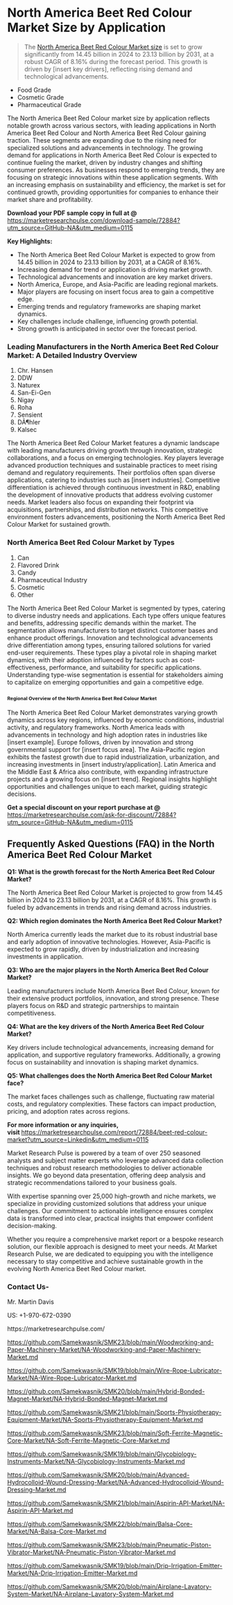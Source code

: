 <h1>North America Beet Red Colour Market&nbsp;Size by Application</h1><blockquote><p>The <a href="https://marketresearchpulse.com/download-sample/72884?utm_source=GitHub-NA&amp;utm_medium=0115">North America Beet Red Colour Market size</a> is set to grow significantly from 14.45 billion in 2024 to 23.13 billion by 2031, at a robust CAGR of 8.16% during the forecast period. This growth is driven by [insert key drivers], reflecting rising demand and technological advancements.</p></blockquote><ul><li>Food Grade<li> Cosmetic Grade<li> Pharmaceutical Grade</li></ul><p>The North America Beet Red Colour market size by application reflects notable growth across various sectors, with leading applications in North America Beet Red Colour and North America Beet Red Colour gaining traction. These segments are expanding due to the rising need for specialized solutions and advancements in technology. The growing demand for applications in North America Beet Red Colour is expected to continue fueling the market, driven by industry changes and shifting consumer preferences. As businesses respond to emerging trends, they are focusing on strategic innovations within these application segments. With an increasing emphasis on sustainability and efficiency, the market is set for continued growth, providing opportunities for companies to enhance their market share and profitability.</p><p><strong>Download your PDF sample copy in full at @ </strong><a href="https://marketresearchpulse.com/download-sample/72884?utm_source=GitHub-NA&amp;utm_medium=0115">https://marketresearchpulse.com/download-sample/72884?utm_source=GitHub-NA&amp;utm_medium=0115</a></p><p><strong>Key Highlights: </strong></p><ul><li>The North America Beet Red Colour Market is expected to grow from 14.45 billion in 2024 to 23.13 billion by 2031, at a CAGR of 8.16%.</li><li>Increasing demand for trend or application is driving market growth.</li><li>Technological advancements and innovation are key market drivers.</li><li>North America, Europe, and Asia-Pacific are leading regional markets.</li><li>Major players are focusing on insert focus area to gain a competitive edge.</li><li>Emerging trends and regulatory frameworks are shaping market dynamics.</li><li>Key challenges include challenge, influencing growth potential.</li><li>Strong growth is anticipated in sector over the forecast period.</li></ul><h3>Leading Manufacturers in the North America Beet Red Colour Market: A Detailed Industry Overview</h3><ol><li>Chr. Hansen</li><li>DDW</li><li>Naturex</li><li>San-Ei-Gen</li><li>Nigay</li><li>Roha</li><li>Sensient</li><li>DÃ¶hler</li><li>Kalsec</li></ol><div class="flex max-w-full flex-col flex-grow"><div class="min-h-8 text-message flex w-full flex-col items-end gap-2 whitespace-normal break-words [.text-message+&amp;]:mt-5" dir="auto" data-message-author-role="assistant" data-message-id="fd8432e4-4910-450d-b182-61b7bfb0a01f" data-message-model-slug="gpt-4o"><div class="flex w-full flex-col gap-1 empty:hidden first:pt-[3px]"><div class="markdown prose w-full break-words dark:prose-invert light"><p>The North America Beet Red Colour Market features a dynamic landscape with leading manufacturers driving growth through innovation, strategic collaborations, and a focus on emerging technologies. Key players leverage advanced production techniques and sustainable practices to meet rising demand and regulatory requirements. Their portfolios often span diverse applications, catering to industries such as [insert industries]. Competitive differentiation is achieved through continuous investment in R&amp;D, enabling the development of innovative products that address evolving customer needs. Market leaders also focus on expanding their footprint via acquisitions, partnerships, and distribution networks. This competitive environment fosters advancements, positioning the North America Beet Red Colour Market for sustained growth.</p></div></div></div></div><h3>North America Beet Red Colour Market by Types</h3><ol><li>Can<li> Flavored Drink<li> Candy<li> Pharmaceutical Industry<li> Cosmetic<li> Other</li></ol><div class="flex max-w-full flex-col flex-grow"><div class="min-h-8 text-message flex w-full flex-col items-end gap-2 whitespace-normal break-words [.text-message+&amp;]:mt-5" dir="auto" data-message-author-role="assistant" data-message-id="084470be-0bb7-4664-bddf-5156b4f41249" data-message-model-slug="gpt-4o-mini"><div class="flex w-full flex-col gap-1 empty:hidden first:pt-[3px]"><div class="markdown prose w-full break-words dark:prose-invert light"><p>The North America Beet Red Colour Market is segmented by types, catering to diverse industry needs and applications. Each type offers unique features and benefits, addressing specific demands within the market. The segmentation allows manufacturers to target distinct customer bases and enhance product offerings. Innovation and technological advancements drive differentiation among types, ensuring tailored solutions for varied end-user requirements. These types play a pivotal role in shaping market dynamics, with their adoption influenced by factors such as cost-effectiveness, performance, and suitability for specific applications. Understanding type-wise segmentation is essential for stakeholders aiming to capitalize on emerging opportunities and gain a competitive edge.</p></div></div></div></div><h3><span style="font-size: 11px;">Regional Overview of the North America Beet Red Colour Market</span></h3><div class="flex max-w-full flex-col flex-grow"><div class="min-h-8 text-message flex w-full flex-col items-end gap-2 whitespace-normal break-words [.text-message+&amp;]:mt-5" dir="auto" data-message-author-role="assistant" data-message-id="e9038762-ce64-4e30-91c9-9bd413514231" data-message-model-slug="gpt-4o-mini"><div class="flex w-full flex-col gap-1 empty:hidden first:pt-[3px]"><div class="markdown prose w-full break-words dark:prose-invert light"><p>The North America Beet Red Colour Market demonstrates varying growth dynamics across key regions, influenced by economic conditions, industrial activity, and regulatory frameworks. North America leads with advancements in technology and high adoption rates in industries like [insert example]. Europe follows, driven by innovation and strong governmental support for [insert focus area]. The Asia-Pacific region exhibits the fastest growth due to rapid industrialization, urbanization, and increasing investments in [insert industry/application]. Latin America and the Middle East &amp; Africa also contribute, with expanding infrastructure projects and a growing focus on [insert trend]. Regional insights highlight opportunities and challenges unique to each market, guiding strategic decisions.</p></div></div></div></div><p><strong>Get a special discount on your report purchase at @ </strong><a href="https://marketresearchpulse.com/ask-for-discount/72884?utm_source=GitHub-NA&amp;utm_medium=0115">https://marketresearchpulse.com/ask-for-discount/72884?utm_source=GitHub-NA&amp;utm_medium=0115</a></p><h2>Frequently Asked Questions (FAQ) in the North America Beet Red Colour Market</h2><p><strong>Q1: What is the growth forecast for the North America Beet Red Colour Market?</strong></p><p>The North America Beet Red Colour Market is projected to grow from 14.45 billion in 2024 to 23.13 billion by 2031, at a CAGR of 8.16%. This growth is fueled by advancements in trends and rising demand across industries.</p><p><strong>Q2: Which region dominates the North America Beet Red Colour Market?</strong></p><p>North America currently leads the market due to its robust industrial base and early adoption of innovative technologies. However, Asia-Pacific is expected to grow rapidly, driven by industrialization and increasing investments in application.</p><p><strong>Q3: Who are the major players in the North America Beet Red Colour Market?</strong></p><p>Leading manufacturers include North America Beet Red Colour, known for their extensive product portfolios, innovation, and strong presence. These players focus on R&amp;D and strategic partnerships to maintain competitiveness.</p><p><strong>Q4: What are the key drivers of the North America Beet Red Colour Market?</strong></p><p>Key drivers include technological advancements, increasing demand for application, and supportive regulatory frameworks. Additionally, a growing focus on sustainability and innovation is shaping market dynamics.</p><p><strong>Q5: What challenges does the North America Beet Red Colour Market face?</strong></p><p>The market faces challenges such as challenge, fluctuating raw material costs, and regulatory complexities. These factors can impact production, pricing, and adoption rates across regions.</p><p><strong>For more information or any inquiries, visit&nbsp;</strong><a href="https://marketresearchpulse.com/report/72884/beet-red-colour-market?utm_source=Linkedin&utm_medium=0115">https://marketresearchpulse.com/report/72884/beet-red-colour-market?utm_source=Linkedin&utm_medium=0115</a></p><p>Market Research Pulse is powered by a team of over 250 seasoned analysts and subject matter experts who leverage advanced data collection techniques and robust research methodologies to deliver actionable insights. We go beyond data presentation, offering deep analysis and strategic recommendations tailored to your business goals.</p><p>With expertise spanning over 25,000 high-growth and niche markets, we specialize in providing customized solutions that address your unique challenges. Our commitment to actionable intelligence ensures complex data is transformed into clear, practical insights that empower confident decision-making.</p><p>Whether you require a comprehensive market report or a bespoke research solution, our flexible approach is designed to meet your needs. At Market Research Pulse, we are dedicated to equipping you with the intelligence necessary to stay competitive and achieve sustainable growth in the evolving North America Beet Red Colour market.</p><h3><strong>Contact Us-</strong></h3><p>Mr. Martin Davis</p><p>US: +1-970-672-0390</p><p>https://marketresearchpulse.com/</p><p><a href="https://github.com/Samekwasnik/SMK23/blob/main/Woodworking-and-Paper-Machinery-Market/NA-Woodworking-and-Paper-Machinery-Market.md">https://github.com/Samekwasnik/SMK23/blob/main/Woodworking-and-Paper-Machinery-Market/NA-Woodworking-and-Paper-Machinery-Market.md</a></p><p><a href="https://github.com/Samekwasnik/SMK19/blob/main/Wire-Rope-Lubricator-Market/NA-Wire-Rope-Lubricator-Market.md">https://github.com/Samekwasnik/SMK19/blob/main/Wire-Rope-Lubricator-Market/NA-Wire-Rope-Lubricator-Market.md</a></p><p><a href="https://github.com/Samekwasnik/SMK20/blob/main/Hybrid-Bonded-Magnet-Market/NA-Hybrid-Bonded-Magnet-Market.md">https://github.com/Samekwasnik/SMK20/blob/main/Hybrid-Bonded-Magnet-Market/NA-Hybrid-Bonded-Magnet-Market.md</a></p><p><a href="https://github.com/Samekwasnik/SMK21/blob/main/Sports-Physiotherapy-Equipment-Market/NA-Sports-Physiotherapy-Equipment-Market.md">https://github.com/Samekwasnik/SMK21/blob/main/Sports-Physiotherapy-Equipment-Market/NA-Sports-Physiotherapy-Equipment-Market.md</a></p><p><a href="https://github.com/Samekwasnik/SMK23/blob/main/Soft-Ferrite-Magnetic-Core-Market/NA-Soft-Ferrite-Magnetic-Core-Market.md">https://github.com/Samekwasnik/SMK23/blob/main/Soft-Ferrite-Magnetic-Core-Market/NA-Soft-Ferrite-Magnetic-Core-Market.md</a></p><p><a href="https://github.com/Samekwasnik/SMK19/blob/main/Glycobiology-Instruments-Market/NA-Glycobiology-Instruments-Market.md">https://github.com/Samekwasnik/SMK19/blob/main/Glycobiology-Instruments-Market/NA-Glycobiology-Instruments-Market.md</a></p><p><a href="https://github.com/Samekwasnik/SMK20/blob/main/Advanced-Hydrocolloid-Wound-Dressing-Market/NA-Advanced-Hydrocolloid-Wound-Dressing-Market.md">https://github.com/Samekwasnik/SMK20/blob/main/Advanced-Hydrocolloid-Wound-Dressing-Market/NA-Advanced-Hydrocolloid-Wound-Dressing-Market.md</a></p><p><a href="https://github.com/Samekwasnik/SMK21/blob/main/Aspirin-API-Market/NA-Aspirin-API-Market.md">https://github.com/Samekwasnik/SMK21/blob/main/Aspirin-API-Market/NA-Aspirin-API-Market.md</a></p><p><a href="https://github.com/Samekwasnik/SMK22/blob/main/Balsa-Core-Market/NA-Balsa-Core-Market.md">https://github.com/Samekwasnik/SMK22/blob/main/Balsa-Core-Market/NA-Balsa-Core-Market.md</a></p><p><a href="https://github.com/Samekwasnik/SMK23/blob/main/Pneumatic-Piston-Vibrator-Market/NA-Pneumatic-Piston-Vibrator-Market.md">https://github.com/Samekwasnik/SMK23/blob/main/Pneumatic-Piston-Vibrator-Market/NA-Pneumatic-Piston-Vibrator-Market.md</a></p><p><a href="https://github.com/Samekwasnik/SMK19/blob/main/Drip-Irrigation-Emitter-Market/NA-Drip-Irrigation-Emitter-Market.md">https://github.com/Samekwasnik/SMK19/blob/main/Drip-Irrigation-Emitter-Market/NA-Drip-Irrigation-Emitter-Market.md</a></p><p><a href="https://github.com/Samekwasnik/SMK20/blob/main/Airplane-Lavatory-System-Market/NA-Airplane-Lavatory-System-Market.md">https://github.com/Samekwasnik/SMK20/blob/main/Airplane-Lavatory-System-Market/NA-Airplane-Lavatory-System-Market.md</a></p>
